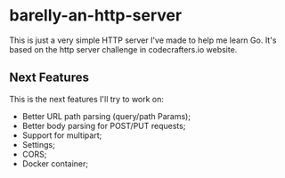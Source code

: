 # barelly-an-http-server

This is just a very simple HTTP server I've made to help me learn Go.
It's based on the http server challenge in codecrafters.io website.

## Next Features

This is the next features I'll try to work on:

- Better URL path parsing (query/path Params);
- Better body parsing for POST/PUT requests;
- Support for multipart;
- Settings;
- CORS;
- Docker container;

